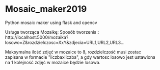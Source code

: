 # Mosaic_maker2019
Python mosaic maker using flask and opencv

Usługa tworząca Mozaikę:
Sposób tworzenia :
http://localhost:5000/mozaika?losowo=Z&rozdzielczosc=XxY&zdjecia=URL1,URL2,URL3...

Maksymalna ilość zdjęć w mozaice to 8, rozdzielczość musi zostac zapisana w formacie "liczbaxliczba",
a gdy wartosc losowo jest ustawiona na 1 kolejność zdjęć w mozaice będzie losowa.
